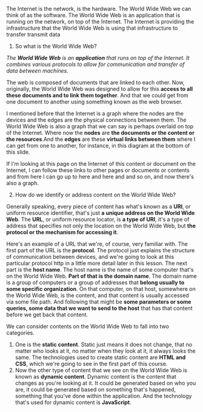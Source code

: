 The Internet is the network, is the hardware. The World Wide Web we can think of as the software. The World Wide Web is an application that is running on the network, on top of the Internet. The Internet is providing the infrastructure that the World Wide Web is using that infrastructure to transfer transmit data

1. So what is the World Wide Web?
  
  _The **World Wide Web** is an **application** that runs on top of the Internet.
  It combines various protocols to allow for communication and transfer of data between machines._

The web is composed of documents that are linked to each other. Now, originally, the World Wide Web was designed to allow for this **access to all these documents and to link them together**. And that we could get from one document to another using something known as the web browser.

I mentioned before that the Internet is a graph where the nodes are the devices and the edges are the physical connections between them. The World Wide Web is also a graph that we can say is perhaps overlaid on top of the Internet. Where now the **nodes** are **the documents or the content or the resources**.And the **edges** are these **virtual links between them** where I can get from one to another, for instance, in this diagram at the bottom of this slide.

If I'm looking at this page on the Internet of this content or document on the Internet, I can follow these links to other pages or documents or contents and from here I can go up to here and here and and so on, and now there's also a graph.

2. How do we identify or address content on the World Wide Web?
  
  Generally speaking, every piece of content has what's known as a **URI**, or uniform resource identifier, that's just **a unique address on the World Wide Web**.
  The **URL**, or uniform resource locator, is **a type of URI**, it's a type of address that specifies not only the location on the World Wide Web, but **the protocol or the mechanism for accessing it**.

Here's an example of a URL that we're, of course, very familiar with. The first part of the URL is the **protocol**. The protocol just explains the structure of communication between devices, and we're going to look at this particular protocol http in a little more detail later in this lesson. The next part is the **host name**. The host name is the name of some computer that's on the World Wide Web. **Part of that is the domain name**. The domain name is a group of computers or a group of addresses that **belong usually to some specific organization**. On that computer, on that host, somewhere on the World Wide Web, is the content, and that content is usually accessed via some file path. And following that might be **some parameters or some queries, some data that we want to send to the host** that has that content before we get back that content. 

We can consider contents on the World Wide Web to fall into two categories.
1. One is the **static content**. Static just means it does not change, that no matter who looks at it, no matter when they look at it, it always looks the same. The technologies used to create static content are **HTML and CSS**, which we're going to see in the first part of this course.
2. Now the other type of content that we see on the World Wide Web is known as **dynamic content**. Dynamic content is the content that changes as you're looking at it. It could be generated based on who you are, it could be generated based on something that's happened, something that you've done within the application. And the technology that's used for dynamic content is **JavaScript**.
  



